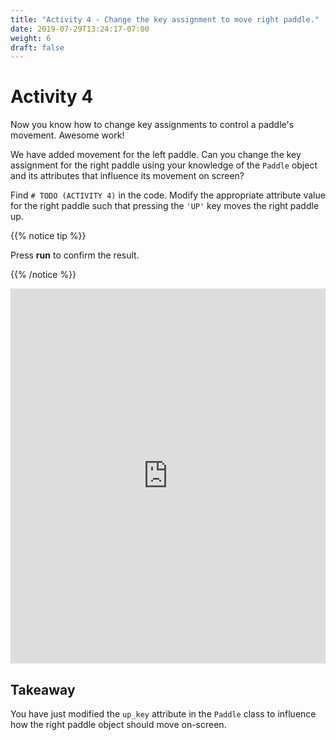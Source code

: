 ```yaml
---
title: "Activity 4 - Change the key assignment to move right paddle."
date: 2019-07-29T13:24:17-07:00
weight: 6
draft: false
---
```


# Activity 4

Now you know how to change key assignments to control a paddle's movement. Awesome work!

We have added movement for the left paddle. Can you change the key assignment for the right paddle using your knowledge of the `Paddle` object and its attributes that influence its movement on screen?

Find `# TODO (ACTIVITY 4)` in the code. Modify the appropriate attribute value for the right paddle such that pressing the `'UP'` key moves the right paddle up.

{{% notice tip %}}

Press <b>run</b> to confirm the result.

{{% /notice %}}
<iframe height="600px" width="100%" src="https://replit.com/@nuevofoundation/PongLessonStudent?lite=true" scrolling="no" frameborder="no" allowtransparency="true" allowfullscreen="true" sandbox="allow-forms allow-pointer-lock allow-popups allow-same-origin allow-scripts allow-modals"></iframe>

## Takeaway

You have just modified the `up_key` attribute in the `Paddle` class to influence how the right paddle object should move on-screen. 
